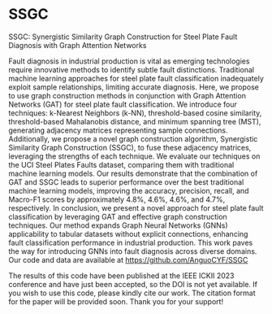 # SSGC
SSGC: Synergistic Similarity Graph Construction for Steel Plate Fault Diagnosis with Graph Attention Networks

Fault diagnosis in industrial production is vital as emerging technologies require innovative methods to identify subtle fault distinctions. Traditional machine learning approaches for steel plate fault classification inadequately exploit sample relationships, limiting accurate diagnosis. Here, we propose to use graph construction methods in conjunction with Graph Attention Networks (GAT) for steel plate fault classification. We introduce four techniques: k-Nearest Neighbors (k-NN), threshold-based cosine similarity, threshold-based Mahalanobis distance, and minimum spanning tree (MST), generating adjacency matrices representing sample connections. Additionally, we propose a novel graph construction algorithm, Synergistic Similarity Graph Construction (SSGC), to fuse these adjacency matrices, leveraging the strengths of each technique. We evaluate our techniques on the UCI Steel Plates Faults dataset, comparing them with traditional machine learning models. Our results demonstrate that the combination of GAT and SSGC leads to superior performance over the best traditional machine learning models, improving the accuracy, precision, recall, and Macro-F1 scores by approximately 4.8%, 4.6%, 4.6%, and 4.7%, respectively. In conclusion, we present a novel approach for steel plate fault classification by leveraging GAT and effective graph construction techniques. Our method expands Graph Neural Networks (GNNs) applicability to tabular datasets without explicit connections, enhancing fault classification performance in industrial production. This work paves the way for introducing GNNs into fault diagnosis across diverse domains. Our code and data are available at https://github.com/AnguoCYF/SSGC

The results of this code have been published at the IEEE ICKII 2023 conference and have just been accepted, so the DOI is not yet available. If you wish to use this code, please kindly cite our work. The citation format for the paper will be provided soon. Thank you for your support!
